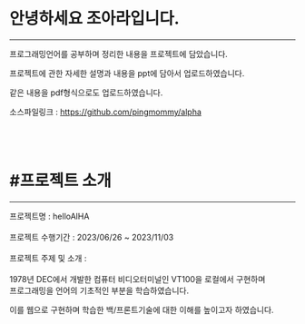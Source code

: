 <h1>안녕하세요 조아라입니다.</h1>
<hr>
프로그래밍언어를 공부하며 정리한 내용을 프로젝트에 담았습니다.

프로젝트에 관한 자세한 설명과 내용을 ppt에 담아서 업로드하였습니다. 

같은 내용을 pdf형식으로도 업로드하였습니다. 

소스파일링크 : https://github.com/pingmommy/alpha
<br>
<br>
<br>
<br>
<h1>#프로젝트 소개</h1>
<hr>
프로젝트명           :  helloAlHA
<br>
<br>
프로젝트 수행기간     : 2023/06/26 ~ 2023/11/03
<br>
<br>
프로젝트 주제 및 소개 : 
<br>
<br>
1978년 DEC에서 개발한 컴퓨터 비디오터미널인 VT100을 로컬에서 구현하며 
<br>
프로그래밍을 언어의 기초적인 부분을 학습하였습니다.

이를 웹으로 구현하며 학습한 백/프론트기술에 대한 이해를 높이고자 하였습니다. 

